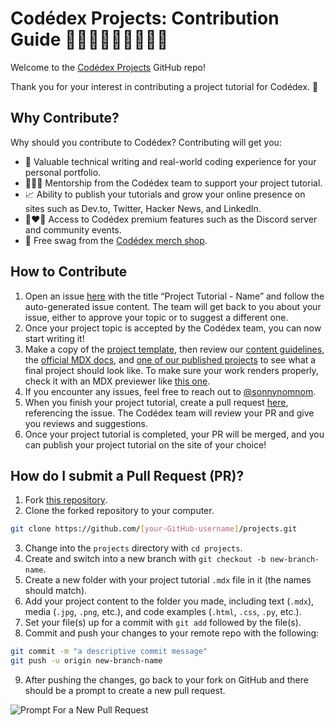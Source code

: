 # Codédex Projects: Contribution Guide 👩🏻‍💻👨🏾‍💻👩🏼‍💻

Welcome to the [Codédex Projects](https://www.codedex.io/projects) GitHub repo! 

Thank you for your interest in contributing a project tutorial for Codédex. 🫶

## Why Contribute?

Why should you contribute to Codédex? Contributing will get you: 

- 💪 Valuable technical writing and real-world coding experience for your personal portfolio.
- 👩🏻‍🏫 Mentorship from the Codédex team to support your project tutorial.
- 📈 Ability to publish your tutorials and grow your online presence on sites such as Dev.to, Twitter, Hacker News, and LinkedIn.
- 👩‍❤️‍👨 Access to Codédex premium features such as the Discord server and community events.
- 👕 Free swag from the [Codédex merch shop](https://codedex.myshopify.com).

## How to Contribute

1. Open an issue [here](https://github.com/codedex-io/projects/issues) with the title “Project Tutorial - Name” and follow the auto-generated issue content. The team will get back to you about your issue, either to approve your topic or to suggest a different one.
2. Once your project topic is accepted by the Codédex team, you can now start writing it!
3. Make a copy of the [project template](https://github.com/codedex-io/projects/blob/main/docs/project_template.mdx), then review our [content guidelines](https://github.com/codedex-io/projects/tree/main/docs/content_guidelines.mdx), the [official MDX docs](https://mdxjs.com/docs/), and 
[one of our published projects](https://github.com/codedex-io/projects/blob/main/projects/generate-a-qr-code-with-python/generate-a-qr-code-with-python.mdx) 
to see what a final project should look like. To make sure your work renders properly, check it with an MDX previewer like [this one](https://mdxjs.com/playground/).
4. If you encounter any issues, feel free to reach out to [@sonnynomnom](https://www.twitter.com/sonnynomnom).
5. When you finish your project tutorial, create a pull request [here](https://github.com/codedex-io/projects/pulls), referencing the issue. The Codédex team will review your PR and give you reviews and suggestions.
6. Once your project tutorial is completed, your PR will be merged, and you can publish your project tutorial on the site of your choice!

## How do I submit a Pull Request (PR)?

1. Fork [this repository](https://github.com/codedex-io/projects).
2. Clone the forked repository to your computer.

```bash
git clone https://github.com/[your-GitHub-username]/projects.git
```

3. Change into the `projects` directory with `cd projects`.
4. Create and switch into a new branch with `git checkout -b new-branch-name`.
5. Create a new folder with your project tutorial `.mdx` file in it (the names should match).
6. Add your project content to the folder you made, including text (`.mdx`), media (`.jpg`, `.png`, etc.), and code examples (`.html`, `.css`, `.py`, etc.).
7. Set your file(s) up for a commit with `git add` followed by the file(s).
8. Commit and push your changes to your remote repo with the following:

```bash
git commit -m "a descriptive commit message"
git push -u origin new-branch-name
```

9. After pushing the changes, go back to your fork on GitHub and there should be a prompt to create a new pull request.

![Prompt For a New Pull Request](https://raw.githubusercontent.com/codedex-io/projects/main/docs/prompt_for_new_pr.png)
